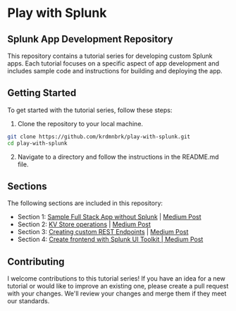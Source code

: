 # Play with Splunk

## Splunk App Development Repository

This repository contains a tutorial series for developing custom Splunk apps. Each tutorial focuses on a specific aspect of app development and includes sample code and instructions for building and deploying the app.

## Getting Started

To get started with the tutorial series, follow these steps:

1. Clone the repository to your local machine.

```sh
git clone https://github.com/krdmnbrk/play-with-splunk.git
cd play-with-splunk
```

2. Navigate to a directory and follow the instructions in the README.md file.

## Sections

The following sections are included in this repository:

* Section 1: [Sample Full Stack App without Splunk](https://github.com/krdmnbrk/play-with-splunk/tree/main/sigma_tool) | [Medium Post](https://krdmnbrk.medium.com/play-with-splunk-full-stack-app-development-sigma-rule-project-9a6e20f148ef)
* Section 2: [KV Store operations](https://github.com/krdmnbrk/play-with-splunk/tree/main/kvstore-database) | [Medium Post](https://krdmnbrk.medium.com/play-with-splunk-sigma-rule-project-configuring-kv-store-d44cfde23aa4)
* Section 3: [Creating custom REST Endpoints](https://github.com/krdmnbrk/play-with-splunk/tree/main/CRE) | [Medium Post](https://krdmnbrk.medium.com/play-with-splunk-sigma-rule-project-custom-rest-endpoint-32a04edd02f0)
* Section 4: [Create frontend with Splunk UI Toolkit | Medium Post](https://krdmnbrk.medium.com/play-with-splunk-sigma-rule-project-splunk-ui-toolkit-suit-dc3ea589a2fe)

## Contributing

I welcome contributions to this tutorial series! If you have an idea for a new tutorial or would like to improve an existing one, please create a pull request with your changes. We'll review your changes and merge them if they meet our standards.

